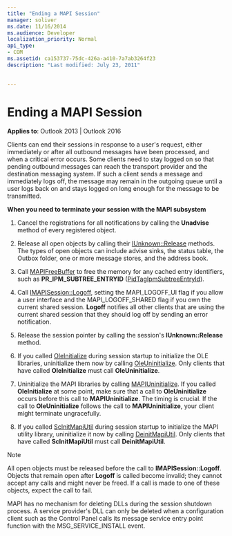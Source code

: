 ```yaml
---
title: "Ending a MAPI Session"
manager: soliver
ms.date: 11/16/2014
ms.audience: Developer
localization_priority: Normal
api_type:
- COM
ms.assetid: ca153737-75dc-426a-a410-7a7ab3264f23
description: "Last modified: July 23, 2011"
 
 
---
```


# Ending a MAPI Session

  
  
**Applies to**: Outlook 2013 | Outlook 2016 
  
Clients can end their sessions in response to a user's request, either immediately or after all outbound messages have been processed, and when a critical error occurs. Some clients need to stay logged on so that pending outbound messages can reach the transport provider and the destination messaging system. If such a client sends a message and immediately logs off, the message may remain in the outgoing queue until a user logs back on and stays logged on long enough for the message to be transmitted.
  
 **When you need to terminate your session with the MAPI subsystem**
  
1. Cancel the registrations for all notifications by calling the **Unadvise** method of every registered object. 
    
2. Release all open objects by calling their [IUnknown::Release](http://msdn.microsoft.com/en-us/library/ms682317%28VS.85%29.aspx) methods. The types of open objects can include advise sinks, the status table, the Outbox folder, one or more message stores, and the address book. 
    
3. Call [MAPIFreeBuffer](mapifreebuffer.md) to free the memory for any cached entry identifiers, such as **PR_IPM_SUBTREE_ENTRYID** ([PidTagIpmSubtreeEntryId](pidtagipmsubtreeentryid-canonical-property.md)).
    
4. Call [IMAPISession::Logoff](imapisession-logoff.md), setting the MAPI_LOGOFF_UI flag if you allow a user interface and the MAPI_LOGOFF_SHARED flag if you own the current shared session. **Logoff** notifies all other clients that are using the current shared session that they should log off by sending an error notification. 
    
5. Release the session pointer by calling the session's **IUnknown::Release** method. 
    
6. If you called [OleInitialize](http://msdn.microsoft.com/en-us/library/ms690134%28v=VS.85%29.aspx) during session startup to initialize the OLE libraries, uninitialize them now by calling [OleUninitialize](http://msdn.microsoft.com/en-us/library/ms691326%28VS.85%29.aspx). Only clients that have called **OleInitialize** must call **OleUninitialize**. 
    
7. Uninitialize the MAPI libraries by calling [MAPIUninitialize](mapiuninitialize.md). If you called **OleInitialize** at some point, make sure that a call to **OleUninitialize** occurs before this call to **MAPIUninitialize**. The timing is crucial. If the call to **OleUninitialize** follows the call to **MAPIUninitialize**, your client might terminate ungracefully. 
    
8. If you called [ScInitMapiUtil](scinitmapiutil.md) during session startup to initialize the MAPI utility library, uninitialize it now by calling [DeinitMapiUtil](deinitmapiutil.md). Only clients that have called **ScInitMapiUtil** must call **DeinitMapiUtil**.
    
> [!NOTE]
> All open objects must be released before the call to **IMAPISession::Logoff**. Objects that remain open after **Logoff** is called become invalid; they cannot accept any calls and might never be freed. If a call is made to one of these objects, expect the call to fail. 
  
 MAPI has no mechanism for deleting DLLs during the session shutdown process. A service provider's DLL can only be deleted when a configuration client such as the Control Panel calls its message service entry point function with the MSG_SERVICE_INSTALL event. 
  

